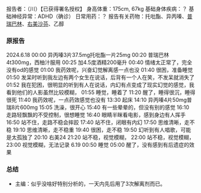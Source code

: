 ﻿报告者：（川）【已获得署名授权】
身高体重：175cm, 67kg
基础身体疾病：？
基础神经异常：ADHD（确诊）
日常用药：？
报告有关药物：托吡酯、异丙嗪、[普瑞巴林](https://overspeed.wiki/PR80/)、[右美沙芬](https://overspeed.wiki/DXM/)、乙醇

### 原报告
2024.6.18
00:00 异丙嗪3片37.5mg托吡酯一片25mg
00:20 普瑞巴林4t300mg，西柚汁服用
00:25 加4.5度酒精200毫升
00:40 情绪太正常了，完全没有od的感觉
01:00 我药效呢，兴奋幻觉解离感一点也没
01:40 很困，准备睡觉
01:50 发呆时听到我左边有两个女生在说话，后背有一个人在笑，不发呆就消失了
01:52 我在犯困，很明显的听到有人在说话，内幻有点变成了现实幻觉的感觉，我看到他们的人影虽然比较模糊，
01:55 睡觉，睡着了
11:20 醒了，睡得很沉，睡得很死
11:40 我药效呢，一点药效感觉也没有
13:30 起床
14:10 异丙嗪4片50mg普瑞8片600mg
15:05 洗澡，很开心
15:40 有一些晕晕的，但没有别的感觉
16:10 走路轻飘飘的不受控制，很想睡觉
16:40 眼睛半眯看电影，感到身边有人挥手
16:50 站不住，走路不稳会摔跤
17:40 站不住，闭眼有内幻
17:50 思维清晰，走不稳
19:10 思维清晰，走不稳重
19:40 很困，走不稳
19:50 幻听到有人唱歌，可能是太孤独了
20:10 右美24
21:20 站不稳，视觉模糊，
22:00 站不稳，视觉模糊，
23:00 视觉模糊，无法记录
6.19 00:50 睡觉
05:00 醒了，没有感到有后遗症的效果

### 总结
- 主编：似乎没啥好特别分析的，一天内先后用了3次解离剂而已。

